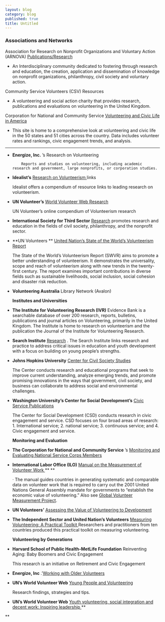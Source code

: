 ```yaml
---
layout: blog
category: blog
published: true
title: Untitled
---
```


### Associations and Networks

Association for Research on Nonprofit Organizations and Voluntary Action (ARNOVA) [Publications/Research](http://www.arnova.org/)

- An Interdisciplinary community dedicated to fostering through research and education, the creation, application and dissemination of knowledge on nonprofit organizations, philanthropy, civil society and voluntary action.

Community Service Volunteers (CSV) Resources

- A volunteering and social action charity that provides research, publications and evaluations on volunteering in the United Kingdom.

Corporation for National and Community Service [Volunteering and Civic Life in America](http://www.volunteeringinamerica.gov/)

- This site is home to a comprehensive look at volunteering and civic life in the 50 states and 51 cities across the country. Data includes volunteer rates and rankings, civic engagement trends, and analysis.

___

*   **Energize, Inc.**
        ’s Research on Volunteering

            Reports and studies on volunteering, including academic research and government, large nonprofits, or corporation studies.
*   **Idealist’s**
        [Research on Volunteerism ](http://www.idealist.org/info/VolunteerMgmt/Research)
        links

    Idealist offers a compendium of resource links to leading research on volunteerism.

*   **UN Volunteer’s**
        [World Volunteer Web Research](http://www.worldvolunteerweb.org/browse/volunteering-issues/volunteering-research.html)

    UN Volunteer’s online compendium of Volunteerism research

*   **International Society for Third Sector**
        [ Research](http://www.istr.org/)
        promotes research and education in the fields of civil society, philanthropy, and the nonprofit sector.
*   **UN Volunteers **
        [United Nation’s State of the World’s Volunteerism Report](http://www.unv.org/swvr2011)

    The State of the World’s Volunteerism Report (SWVR) aims to promote a better understanding of volunteerism. It demonstrates the universality, scope and
    reach of volunteerism along with new trends in the twenty-first century. The report examines important contributions in diverse fields such as sustainable
    livelihoods, social inclusion, social cohesion and disaster risk reduction.

*   **Volunteering Australia**
        Library Network (Avalon)

    **Institutes and Universities**

*   **The Institute for Volunteering Research (IVR)**
        Evidence Bank is a searchable database of over 200 research, reports, bulletins, publications and journal articles on Volunteering, primarily in the
        United Kingdom. The Institute is home to research on volunteerism and the publication the Journal of the Institute for Volunteering Research.
*   **Search Institute**
        [Research](http://www.search-institute.org/)
        . The Search Institute links research and practice to address critical issues in education and youth development with a focus on building on young
        people’s strengths.
*   **Johns Hopkins University**
        [Center for Civil Society Studies](http://ccss.jhu.edu/)

    The Center conducts research and educational programs that seek to improve current understanding, analyze emerging trends, and promote promising
    innovations in the ways that government, civil society, and business can collaborate to address social and environmental challenges.

*   **Washington University’s Center for Social**
        **Development’s**
        [ Civic Service Publications](http://csd.wustl.edu/OurWork/CivicService/Pages/Overview.aspx)

    The Center for Social Development (CSD) conducts research in civic engagement and service. CSD focuses on four broad areas of research: 1. International
    service; 2. national service; 3. continuous service; and 4. Civic engagement and service.

    **Monitoring and Evaluation**

*   **The Corporation for National and Community Service**
        ’s
        [
            Monitoring and Evaluating National Service Corps Members
        ](https://www.nationalserviceresources.gov/monitoring-and-evaluating-members#.VJiaxl4bkA)
*   **International Labor Office (ILO)**
        [
            Manual on the Measurement of Volunteer Work
        ](https://censimentoindustriaeservizi.istat.it/rete/fileadmin/documenti/materiali_di_approfondimento/measurement_of_volunteer_work.pdf)
        ** **

    · The manual guides countries in generating systematic and comparable data on volunteer work that is required to carry out the 2001 United Nations General
Assembly mandate for governments to “establish the economic value of volunteering.” Also see    [Global Volunteer Measurement Project](http://volunteermeasurement.org/data).

*   **UN Volunteers’**
        [Assessing the Value of Volunteering to Development](http://www.unv.org/fileadmin/docdb/unv/pdf/UNV%20Assessing_web%20version.pdf)
*   **The Independent Sector and United Nation’s Volunteers**
        [
            Measuring Volunteering: A Practical Toolkit
        ](http://www.unv.org/en/news-resources/resources/on-volunteerism/doc/measuring-volunteering-toolkit.html)
        Researchers and practitioners from ten countries produced this practical toolkit on measuring volunteering.

    **Volunteering by Generations**

*   **Harvard School of Public Health-MetLife Foundation**
        Reinventing Aging: Baby Boomers and Civic Engagement

    This research is an initiative on Retirement and Civic Engagement

*   **Energize, Inc**
        .’[Working with Older Volunteers](https://www.energizeinc.com/a-z/library/67)
*   **UN’s World Volunteer Web**
        [
            Young People and Volunteering
        ](http://www.worldvolunteerweb.org/resources/how-to-guides/manage-volunteers/doc/subject-guide-young-people-and.html)

    Research findings, strategies and tips.

*   **UN’s World Volunteer Web**
        [
            Youth volunteering, social integration and decent work: Inspiring leadership
        ](http://www.worldvolunteerweb.org/resources/publications/other-publications/doc/youth-volunteering-social-integration.html)
**

**